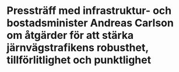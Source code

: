 # Pressträff med infrastruktur- och bostadsminister Andreas Carlson om åtgärder för att stärka järnvägstrafikens robusthet, tillförlitlighet och punktlighet


